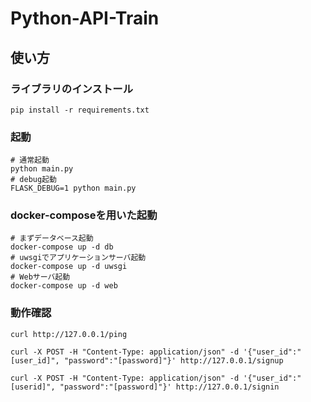 # Python-API-Train
## 使い方  
### ライブラリのインストール 
`pip install -r requirements.txt`
### 起動  
```
# 通常起動
python main.py
# debug起動
FLASK_DEBUG=1 python main.py
```
### docker-composeを用いた起動
```
# まずデータベース起動
docker-compose up -d db
# uwsgiでアプリケーションサーバ起動
docker-compose up -d uwsgi
# Webサーバ起動
docker-compose up -d web
```
### 動作確認 
``` 
curl http://127.0.0.1/ping

curl -X POST -H "Content-Type: application/json" -d '{"user_id":"[user_id]", "password":"[password]"}' http://127.0.0.1/signup

curl -X POST -H "Content-Type: application/json" -d '{"user_id":"[userid]", "password":"[password]"}' http://127.0.0.1/signin
```
